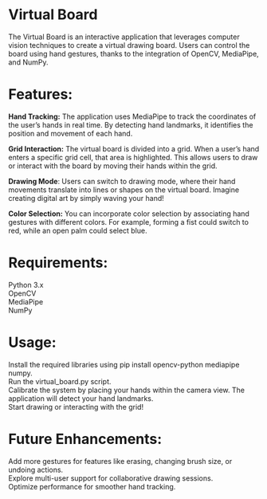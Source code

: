 # Virtual Board
The Virtual Board is an interactive application that leverages computer vision techniques to create a virtual drawing board. Users can control the board using hand gestures, thanks to the integration of OpenCV, MediaPipe, and NumPy.

# Features:
**Hand Tracking:** The application uses MediaPipe to track the coordinates of the user’s hands in real time. By detecting hand landmarks, it identifies the position and movement of each hand.
<br>

**Grid Interaction:** The virtual board is divided into a grid. When a user’s hand enters a specific grid cell, that area is highlighted. This allows users to draw or interact with the board by moving their hands within the grid.
<br>

**Drawing Mode**: Users can switch to drawing mode, where their hand movements translate into lines or shapes on the virtual board. Imagine creating digital art by simply waving your hand!
<br>

**Color Selection:** You can incorporate color selection by associating hand gestures with different colors. For example, forming a fist could switch to red, while an open palm could select blue.
<br>

# Requirements:
Python 3.x<br>
OpenCV<br>
MediaPipe<br>
NumPy<br>

# Usage:
Install the required libraries using pip install opencv-python mediapipe numpy.<br>
Run the virtual_board.py script.<br>
Calibrate the system by placing your hands within the camera view. The application will detect your hand landmarks.<br>
Start drawing or interacting with the grid!<br>

# Future Enhancements:
Add more gestures for features like erasing, changing brush size, or undoing actions.<br>
Explore multi-user support for collaborative drawing sessions.<br>
Optimize performance for smoother hand tracking.<br>
